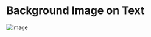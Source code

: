 # Background Image on Text


![image](https://user-images.githubusercontent.com/127587520/232324746-a02ce4b6-dc16-4326-882b-f2bacd6001e9.png)


